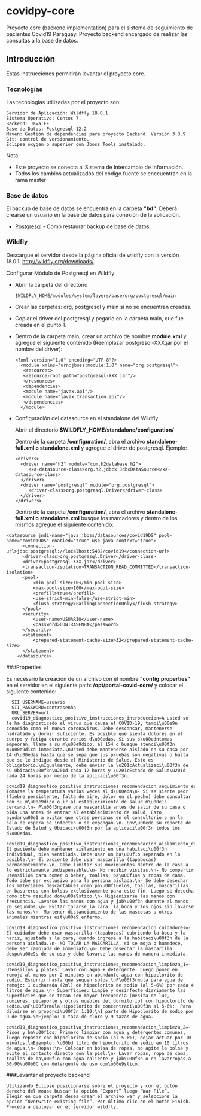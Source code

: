 #  covidpy-core

Proyecto core (backend implementation) para el sistema de seguimiento de pacientes Covid19 Paraguay. Proyecto backend encargado de realizar las consultas a la base de datos.

## Introducción

Estas instrucciones permitirán levantar el proyecto core.

### Tecnologías

Las tecnologías utilizadas por el proyecto son:

```
Servidor de Aplicación: Wildfly 18.0.1
Sistema Operativo: Centos 7. 
Backend: Java EE
Base de Datos: Postgresql 12.2
Maven: Gestión de dependencias para proyecto Backend. Versión 3.3.9
Git: control de versionamiento.
Eclipse oxygen o superior con Jboss Tools instalado.
```

Nota:

* Este proyecto se conecta al Sistema de Intercambio de Información.
* Todos los cambios actualizados del código fuente se enccuentran en la rama master


### Base de datos

El backup de base de datos se encuentra en la carpeta **"bd"**. 
Deberá crearse un usuario en la base de datos para conexión de la aplicación.

* [Postgresql](https://www.postgresql.org/docs/12/app-pgrestore.html) - Como restaurar backup de base de datos.

### Wildfly
  
  Descargue el servidor desde la página oficial de wildfly con la versión 18.0.1: http://wildfly.org/downloads/ 
  
  Configurar Módulo de Postgresql en Wildfly
  
  * Abrir la carpeta del directorio
  
      ```
      $WILDFLY_HOME/modules/system/layers/base/org/postgresql/main
      ```
  
  * Crear las carpetas: org, postgresql y main si no se encuentran creadas.
  * Copiar el driver del postgresql y pegarlo en la carpeta main, que fue creada en el punto 1.
  * Dentro de la carpeta main, crear un archivo de nombre **module.xml** y agregue el siguiente contenido (Reemplazar postgresql-XXX.jar por el nombre del driver):
  
      ```
	<?xml version="1.0" encoding="UTF-8"?>
        <module xmlns="urn:jboss:module:1.0" name="org.postgresql">
         <resources>
         <resource-root path="postgresql-XXX.jar"/>
         </resources>
         <dependencies>
         <module name="javax.api"/>
         <module name="javax.transaction.api"/>
         </dependencies>
        </module>
	```
    
   * Configuración del datasource en el standalone del Wildfly
      
      Abrir el directorio **$WILDFLY_HOME/standalone/configuration/**
      
      Dentro de la carpeta **/configuration/**, abra el archivo **standalone-full.xml o standalone.xml** y agregue el driver de postgresql. Ejemplo: 
   
        ```
	   <drivers>
          <driver name="h2" module="com.h2database.h2">
             <xa-datasource-class>org.h2.jdbcx.JdbcDataSource</xa-datasource-class>
          </driver>
          <driver name="postgresql" module="org.postgresql">
             <driver-class>org.postgresql.Driver</driver-class>
          </driver>
        </drivers>
       ```
      
      Dentro de la carpeta **/configuration/**, abra el archivo **standalone-full.xml o standalone.xml** busque los marcadores **<datasources></datasourses>** y dentro de los mismos agregue el siguiente contenido:
      
      
	<datasource jndi-name="java:jboss/datasources/covid19DS" pool-name="covid19DS" enabled="true" use-java-context="true">
          <connection-url>jdbc:postgresql://localhost:5432/covid19</connection-url>
          <driver-class>org.postgresql.Driver</driver-class>
          <driver>postgresql-XXX.jar</driver>
          <transaction-isolation>TRANSACTION_READ_COMMITTED</transaction-isolation>
          <pool>
              <min-pool-size>10</min-pool-size>
              <max-pool-size>100</max-pool-size>
              <prefill>true</prefill>
              <use-strict-min>false</use-strict-min>
              <flush-strategy>FailingConnectionOnly</flush-strategy>
          </pool>
          <security>
              <user-name>USUARIO</user-name>
              <password>CONTRASENHA</password>
          </security>
          <statement>
              <prepared-statement-cache-size>32</prepared-statement-cache-size>
          </statement>
        </datasource>
	
	
###Properties
  
  Es necesario la creación de un archivo con el nombre **"config.properties"** en el servidor en el siguiente path: **/opt/portal-covid-core/** y colocar el siguiente contenido:

```  
  SII_USERNAME=usuario
  SII_PASSWORD=contrasenha
  URL_SERVER=url
  covid19_diagnostico_positivo_instrucciones_introduccion=A usted se le ha diagnosticado el virus que causa el COVID-19, tambi\u00e9n conocido como el nuevo coronavirus. Debe descansar, mantenerse hidratado y dormir suficiente. Es posible que sienta dolores en el cuerpo y fatiga durante varios d\u00edas. Si sus s\u00edntomas empeoran, llame a su m\u00e9dico, al 154 o busque atenci\u00f3n m\u00e9dica inmediata.\nUsted debe mantenerse aislado en su casa por 14 d\u00edas hasta que se sepa que sus pruebas son negativas o hasta que se le indique desde el Ministerio de Salud. Esto es obligatorio.\nIgualmente, debe enviar la \u201cActualizaci\u00f3n de su Ubicaci\u00f3n\u201d cada 12 horas y \u201cEstado de Salud\u201d cada 24 horas por medio de la aplicaci\u00f3n.
  covid19_diagnostico_positivo_instrucciones_recomendacion_seguimiento_estado_salud=- Tomarse la temperatura varias veces al d\u00eda\n- Si se siente peor (fiebre persistente, falta de aire, dolor en el pecho) debe consultar con su m\u00e9dico o ir al establecimiento de salud m\u00e1s cercano.\n- P\u00f3ngase una mascarilla antes de salir de su casa o pida una antes de entrar al establecimiento de salud. Esto ayudar\u00e1 a evitar que otras personas en el consultorio o en la sala de espera se infecten o se expongan.\n- Env\u00ede su reporte de Estado de Salud y Ubicaci\u00f3n por la aplicaci\u00f3n todos los d\u00edas.
  covid19_diagnostico_positivo_instrucciones_recomendacion_aislamiento_domiciliario=- El paciente debe mantener aislamiento en una habitaci\u00f3n individual, bien ventilada. Debe usar un ba\u00f1o separado en lo posible.\n- El paciente debe usar mascarilla (tapabocas) permanentemente.\n- Debe limitar sus movimientos dentro de la casa a lo estrictamente indispensable.\n- No recibir visitas.\n- No compartir utensilios para comer o beber, toallas, pa\u00f1os y ropas de cama. Todo debe ser exclusivo para la persona aislada.\n- Se debe desechar los materiales descartables como pa\u00f1uelos, toallas, mascarillas en basureros con bolsas exclusivamente para este fin. Luego se desecha como otro residuo dom\u00e9stico.\n- Higienizarse las manos con frecuencia. Lavarse las manos con agua y jab\u00f3n durante al menos 20 segundos.\n- Evitar tocarse la cara, la boca y los ojos sin lavarse las manos.\n- Mantener distanciamiento de las mascotas u otros animales mientras est\u00e9 enfermo.
  covid19_diagnostico_positivo_instrucciones_recomendacion_cuidadores=- El cuidador debe usar mascarilla (tapabocas) cubriendo la boca y la nariz, ajustada a la cara, cuando ingrese a la habitaci\u00f3n de la persona aislada.\n- NO TOCAR LA MASCARILLA, si se moja o humedece, debe ser cambiada de inmediato.\n- Debe desechar la mascarilla despu\u00e9s de su uso y debe lavarse las manos de manera inmediata.
  covid19_diagnostico_positivo_instrucciones_recomendacion_limpieza_1=- Utensilios y platos: Lavar con agua + detergente. Luego poner en remojo al menos por 2 minutos en abundante agua con hipoclorito de sodio. Escurrir hasta que sequen solos.\nF\u00f3rmula para agua de remojo: 1 cucharada (2ml) de hipoclorito de sodio (al 5-6%) por cada 4 litros de agua.\n- Superficies: Limpie y desinfecte diariamente las superficies que se tocan con mayor frecuencia (mesita de luz, somieres, picaporte y otros muebles del dormitorio) con hipoclorito de sodio.\nF\u00f3rmula Hipoclorito de concentraci\u00f3n al 5-6%:  Para diluirse en proporci\u00f3n 1:10:\n1 parte de Hipoclorito de sodio por 9 de agua.\nEjemplo: 1 taza de cloro y 9 tazas de agua.
  covid19_diagnostico_positivo_instrucciones_recomendacion_limpieza_2=- Pisos y ba\u00f1os: Primero limpiar con agua y detergentes comunes, luego repasar con hipoclorito de sodio (al 5-6%), dejar actuar por 10 minutos.\nEjemplo: \u00bd litro de hipoclorito de sodio en 10 litros de agua.\n- Ropas:\n- Colocar en bolsa de ropas, no agite la bolsa y evite el contacto directo con la piel.\n- Lavar ropas, ropa de cama, toallas de ba\u00f1o con agua caliente y jab\u00f3n o en lavarropas a 60-90\u00b0C con detergente de uso dom\u00e9stico.
```
 
###Levantar el proyecto backend
  
  ```
  Utilizando Eclipse posicionarse sobre el proyecto y con el botón derecho del mouse buscar la opción “Export” luego “War File”.
  Elegir en que carpeta desea crear el archivo war y seleccione la opción “Overwrite existing file”. Por último clic en el botón Finish. 
  Proceda a deployar en el servidor wildfly.
  ```
